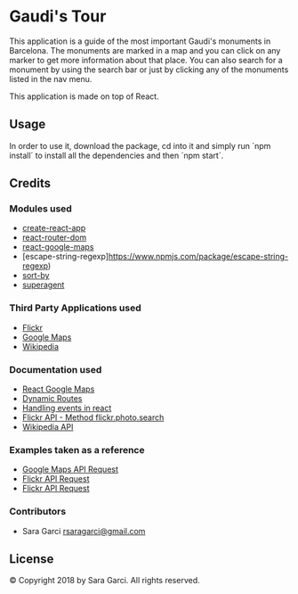 # Gaudi's Tour

This application is a guide of the most important Gaudi's monuments in Barcelona. The monuments are marked in a map and you can click on any marker to get more information about that place. You can also search for a monument by using the search bar or just by clicking any of the monuments listed in the nav menu.

This application is made on top of React.

## Usage

In order to use it, download the package, cd into it and simply run ´npm install´ to install all the dependencies and then ´npm start´.

## Credits

### Modules used

* [create-react-app](https://www.npmjs.com/package/create-react-app)
* [react-router-dom](https://www.npmjs.com/package/react-router-dom)
* [react-google-maps](https://www.npmjs.com/package/react-google-maps)
* [escape-string-regexp]https://www.npmjs.com/package/escape-string-regexp)
* [sort-by](https://www.npmjs.com/package/sort-by)
* [superagent](https://www.npmjs.com/package/superagent)

### Third Party Applications used

* [Flickr](https://www.flickr.com/)
* [Google Maps](https://www.google.es/maps)
* [Wikipedia](https://www.wikipedia.org/)


### Documentation used

* [React Google Maps](https://tomchentw.github.io/react-google-maps/)
* [Dynamic Routes](https://scotch.io/tutorials/routing-react-apps-the-complete-guide)
* [Handling events in react](https://reactjs.org/docs/handling-events.html)
* [Flickr API - Method flickr.photo.search](https://www.flickr.com/services/api/flickr.photos.search.html)
* [Wikipedia API](https://www.mediawiki.org/wiki/API:Main_page)

### Examples taken as a reference

* [Google Maps API Request](https://github.com/filipegorges/door2door_challenge/blob/a3d359ef516e4b8cc7c9261a2da983057bccc9f7/front_end/door2door_front_end/src/components/Map.js)
* [Flickr API Request](https://github.com/reapp/demo-flickr/blob/master/app/components/App.jsx)
* [Flickr API Request](https://github.com/wulfy/isomorph/blob/0ab6fef1b3dc9ddde344bddefc4ea1d504b7a9fb/src/components/photolist.component.jsx)

### Contributors

* Sara Garci <rsaragarci@gmail.com>

## License

© Copyright 2018 by Sara Garci. All rights reserved.